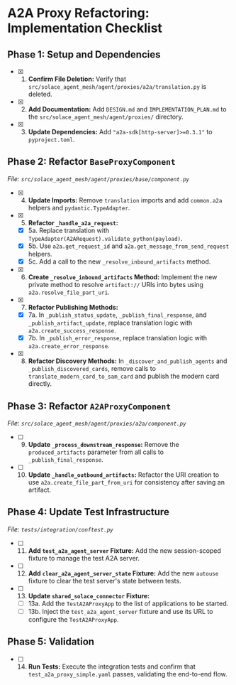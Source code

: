 # A2A Proxy Refactoring: Implementation Checklist

## Phase 1: Setup and Dependencies

- [x] 1. **Confirm File Deletion:** Verify that `src/solace_agent_mesh/agent/proxies/a2a/translation.py` is deleted.
- [x] 2. **Add Documentation:** Add `DESIGN.md` and `IMPLEMENTATION_PLAN.md` to the `src/solace_agent_mesh/agent/proxies/` directory.
- [x] 3. **Update Dependencies:** Add `"a2a-sdk[http-server]>=0.3.1"` to `pyproject.toml`.

## Phase 2: Refactor `BaseProxyComponent`

*File: `src/solace_agent_mesh/agent/proxies/base/component.py`*

- [x] 4. **Update Imports:** Remove `translation` imports and add `common.a2a` helpers and `pydantic.TypeAdapter`.
- [x] 5. **Refactor `_handle_a2a_request`:**
    - [x] 5a. Replace translation with `TypeAdapter(A2ARequest).validate_python(payload)`.
    - [x] 5b. Use `a2a.get_request_id` and `a2a.get_message_from_send_request` helpers.
    - [x] 5c. Add a call to the new `_resolve_inbound_artifacts` method.
- [x] 6. **Create `_resolve_inbound_artifacts` Method:** Implement the new private method to resolve `artifact://` URIs into bytes using `a2a.resolve_file_part_uri`.
- [x] 7. **Refactor Publishing Methods:**
    - [x] 7a. In `_publish_status_update`, `_publish_final_response`, and `_publish_artifact_update`, replace translation logic with `a2a.create_success_response`.
    - [x] 7b. In `_publish_error_response`, replace translation logic with `a2a.create_error_response`.
- [x] 8. **Refactor Discovery Methods:** In `_discover_and_publish_agents` and `_publish_discovered_cards`, remove calls to `translate_modern_card_to_sam_card` and publish the modern card directly.

## Phase 3: Refactor `A2AProxyComponent`

*File: `src/solace_agent_mesh/agent/proxies/a2a/component.py`*

- [ ] 9. **Update `_process_downstream_response`:** Remove the `produced_artifacts` parameter from all calls to `_publish_final_response`.
- [ ] 10. **Update `_handle_outbound_artifacts`:** Refactor the URI creation to use `a2a.create_file_part_from_uri` for consistency after saving an artifact.

## Phase 4: Update Test Infrastructure

*File: `tests/integration/conftest.py`*

- [ ] 11. **Add `test_a2a_agent_server` Fixture:** Add the new session-scoped fixture to manage the test A2A server.
- [ ] 12. **Add `clear_a2a_agent_server_state` Fixture:** Add the new `autouse` fixture to clear the test server's state between tests.
- [ ] 13. **Update `shared_solace_connector` Fixture:**
    - [ ] 13a. Add the `TestA2AProxyApp` to the list of applications to be started.
    - [ ] 13b. Inject the `test_a2a_agent_server` fixture and use its URL to configure the `TestA2AProxyApp`.

## Phase 5: Validation

- [ ] 14. **Run Tests:** Execute the integration tests and confirm that `test_a2a_proxy_simple.yaml` passes, validating the end-to-end flow.

